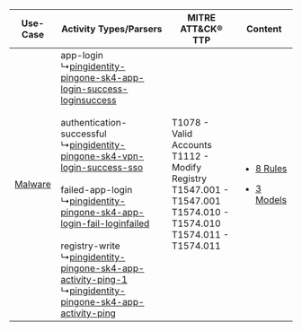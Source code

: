 |    Use-Case    | Activity Types/Parsers    | MITRE ATT&CK® TTP    | Content    |
|:----:| ---- | ---- | ---- |
| [Malware](../../../UseCases/uc_malware.md) |  app-login<br> ↳[pingidentity-pingone-sk4-app-login-success-loginsuccess](Ps/pC_pingidentitypingonesk4apploginsuccessloginsuccess.md)<br><br> authentication-successful<br> ↳[pingidentity-pingone-sk4-vpn-login-success-sso](Ps/pC_pingidentitypingonesk4vpnloginsuccesssso.md)<br><br> failed-app-login<br> ↳[pingidentity-pingone-sk4-app-login-fail-loginfailed](Ps/pC_pingidentitypingonesk4apploginfailloginfailed.md)<br><br> registry-write<br> ↳[pingidentity-pingone-sk4-app-activity-ping-1](Ps/pC_pingidentitypingonesk4appactivityping1.md)<br> ↳[pingidentity-pingone-sk4-app-activity-ping](Ps/pC_pingidentitypingonesk4appactivityping.md)<br> | T1078 - Valid Accounts<br>T1112 - Modify Registry<br>T1547.001 - T1547.001<br>T1574.010 - T1574.010<br>T1574.011 - T1574.011<br> | [<ul><li>8 Rules</li></ul><ul><li>3 Models</li></ul>](RM/r_m_ping_identity_pingone_Malware.md) |